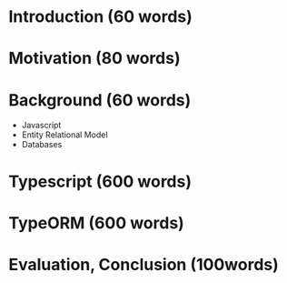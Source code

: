 # Introduction (60 words)

# Motivation (80 words)

# Background (60 words)
- Javascript
- Entity Relational Model
- Databases

# Typescript (600 words)

# TypeORM (600 words)


# Evaluation, Conclusion (100words)






